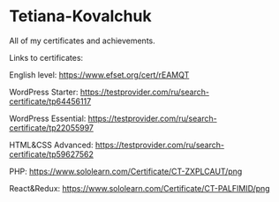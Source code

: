# Tetiana-Kovalchuk
All of my certificates and achievements.

Links to certificates:

English level: https://www.efset.org/cert/rEAMQT

WordPress Starter: https://testprovider.com/ru/search-certificate/tp64456117

WordPress Essential: https://testprovider.com/ru/search-certificate/tp22055997

HTML&CSS Advanced: https://testprovider.com/ru/search-certificate/tp59627562

PHP: https://www.sololearn.com/Certificate/CT-ZXPLCAUT/png

React&Redux: https://www.sololearn.com/Certificate/CT-PALFIMID/png
